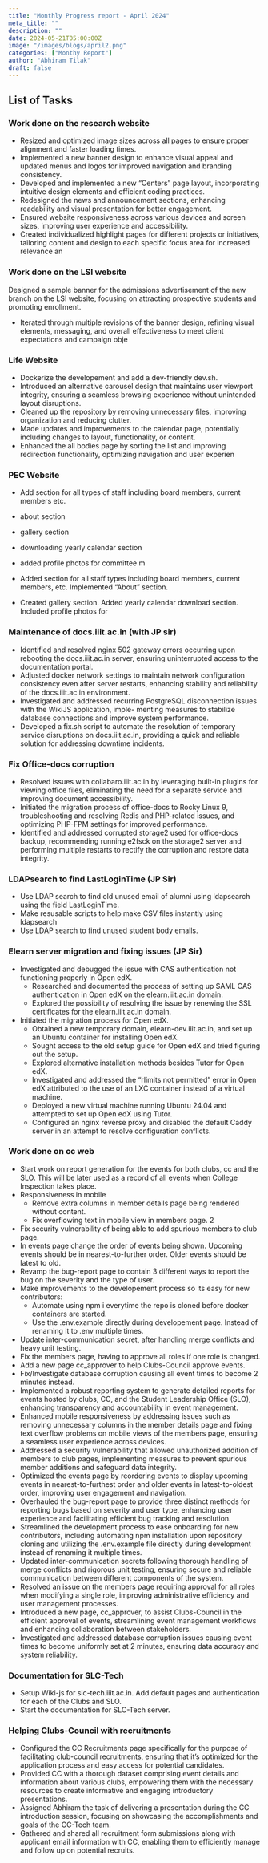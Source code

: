 ```yaml
---
title: "Monthly Progress report - April 2024"
meta_title: ""
description: ""
date: 2024-05-21T05:00:00Z
image: "/images/blogs/april2.png"
categories: ["Monthy Report"]
author: "Abhiram Tilak"
draft: false
---
```


## List of Tasks

### Work done on the research website

- Resized and optimized image sizes across all pages to ensure proper alignment
  and faster loading times.
- Implemented a new banner design to enhance visual appeal and updated menus and
  logos for improved
  navigation and branding consistency.
- Developed and implemented a new “Centers” page layout, incorporating intuitive
  design elements and efficient
  coding practices.
- Redesigned the news and announcement sections, enhancing readability and
  visual presentation for better
  engagement.
- Ensured website responsiveness across various devices and screen sizes,
  improving user experience and
  accessibility.
- Created individualized highlight pages for different projects or initiatives,
  tailoring content and design to each
  specific focus area for increased relevance an

### Work done on the LSI website

Designed a sample banner for the admissions advertisement of the new branch on
the LSI website, focusing on
attracting prospective students and promoting enrollment.

- Iterated through multiple revisions of the banner design, refining visual
  elements, messaging, and overall
  effectiveness to meet client expectations and campaign obje

### Life Website

- Dockerize the developement and add a dev-friendly dev.sh.
- Introduced an alternative carousel design that maintains user viewport
  integrity, ensuring a seamless browsing
  experience without unintended layout disruptions.
- Cleaned up the repository by removing unnecessary files, improving
  organization and reducing clutter.
- Made updates and improvements to the calendar page, potentially including
  changes to layout, functionality,
  or content.
- Enhanced the all bodies page by sorting the list and improving redirection
  functionality, optimizing navigation
  and user experien

### PEC Website

- Add section for all types of staff including board members, current members
  etc.
- about section
- gallery section
- downloading yearly calendar section
- added profile photos for committee m

- Added section for all staff types including board members, current members, etc.
  Implemented “About” section.
- Created gallery section. Added yearly calendar download section. Included
  profile photos for

### Maintenance of docs.iiit.ac.in (with JP sir)

- Identified and resolved nginx 502 gateway errors occurring upon rebooting the docs.iiit.ac.in server,
  ensuring uninterrupted access to the documentation portal.
- Adjusted docker network settings to maintain network configuration consistency even after server restarts,
  enhancing stability and reliability of the docs.iiit.ac.in environment.
- Investigated and addressed recurring PostgreSQL disconnection issues with the WikiJS application, imple-
  menting measures to stabilize database connections and improve system performance.
- Developed a fix.sh script to automate the resolution of temporary service disruptions on docs.iiit.ac.in,
  providing a quick and reliable solution for addressing downtime incidents.

### Fix Office-docs corruption

- Resolved issues with collabaro.iiit.ac.in by leveraging built-in plugins for viewing office files, eliminating
  the need for a separate service and improving document accessibility.
- Initiated the migration process of office-docs to Rocky Linux 9, troubleshooting and resolving Redis and
  PHP-related issues, and optimizing PHP-FPM settings for improved performance.
- Identified and addressed corrupted storage2 used for office-docs backup, recommending running e2fsck on the
  storage2 server and performing multiple restarts to rectify the corruption and restore data integrity.

### LDAPsearch to find LastLoginTime (JP Sir)

- Use LDAP search to find old unused email of alumni using ldapsearch using the field LastLoginTime.
- Make resusable scripts to help make CSV files instantly using ldapsearch
- Use LDAP search to find unused student body emails.

### Elearn server migration and fixing issues (JP Sir)

- Investigated and debugged the issue with CAS authentication not functioning properly in Open edX.
  - Researched and documented the process of setting up SAML CAS authentication in Open edX on the
    elearn.iiit.ac.in domain.
  - Explored the possibility of resolving the issue by renewing the SSL certificates for the elearn.iiit.ac.in
    domain.
- Initiated the migration process for Open edX.
  - Obtained a new temporary domain, elearn-dev.iiit.ac.in, and set up an Ubuntu container for installing
    Open edX.
  - Sought access to the old setup guide for Open edX and tried figuring out the setup.
  - Explored alternative installation methods besides Tutor for Open edX.
  - Investigated and addressed the “rlimits not permitted” error in Open edX attributed to the use of an
    LXC container instead of a virtual machine.
  - Deployed a new virtual machine running Ubuntu 24.04 and attempted to set up Open edX using Tutor.
  - Configured an nginx reverse proxy and disabled the default Caddy server in an attempt to resolve
    configuration conflicts.

### Work done on cc web

- Start work on report generation for the events for both clubs, cc and the SLO. This will be later used as a
  record of all events when College Inspection takes place.
- Responsiveness in mobile
  - Remove extra columns in member details page being rendered without content.
  - Fix overflowing text in mobile view in members page.
    2
- Fix security vulnerability of being able to add spurious members to club page.
- In events page change the order of events being shown. Upcoming events should be in nearest-to-further order.
  Older events should be latest to old.
- Revamp the bug-report page to contain 3 different ways to report the bug on the severity and the type of user.
- Make improvements to the developement process so its easy for new contributors:
  - Automate using npm i everytime the repo is cloned before docker containers are started.
  - Use the .env.example directly during developement page. Instead of renaming it to .env multiple times.
- Update inter-communication secret, after handling merge conflicts and heavy unit testing.
- Fix the members page, having to approve all roles if one role is changed.
- Add a new page cc_approver to help Clubs-Council approve events.
- Fix/Investigate database corruption causing all event times to become 2 minutes instead.
- Implemented a robust reporting system to generate detailed reports for events hosted by clubs, CC, and the
  Student Leadership Office (SLO), enhancing transparency and accountability in event management.
- Enhanced mobile responsiveness by addressing issues such as removing unnecessary columns in the member
  details page and fixing text overflow problems on mobile views of the members page, ensuring a seamless user
  experience across devices.
- Addressed a security vulnerability that allowed unauthorized addition of members to club pages, implementing
  measures to prevent spurious member additions and safeguard data integrity.
- Optimized the events page by reordering events to display upcoming events in nearest-to-furthest order and
  older events in latest-to-oldest order, improving user engagement and navigation.
- Overhauled the bug-report page to provide three distinct methods for reporting bugs based on severity and
  user type, enhancing user experience and facilitating efficient bug tracking and resolution.
- Streamlined the development process to ease onboarding for new contributors, including automating npm
  installation upon repository cloning and utilizing the .env.example file directly during development instead
  of renaming it multiple times.
- Updated inter-communication secrets following thorough handling of merge conflicts and rigorous unit testing,
  ensuring secure and reliable communication between different components of the system.
- Resolved an issue on the members page requiring approval for all roles when modifying a single role, improving
  administrative efficiency and user management processes.
- Introduced a new page, cc_approver, to assist Clubs-Council in the efficient approval of events, streamlining
  event management workflows and enhancing collaboration between stakeholders.
- Investigated and addressed database corruption issues causing event times to become uniformly set at 2
  minutes, ensuring data accuracy and system reliability.

### Documentation for SLC-Tech

- Setup Wiki-js for slc-tech.iiit.ac.in. Add default pages and authentication for each of the Clubs and
  SLO.
- Start the documentation for SLC-Tech server.

### Helping Clubs-Council with recruitments

- Configured the CC Recruitments page specifically for the purpose of facilitating club-council recruitments,
  ensuring that it’s optimized for the application process and easy access for potential candidates.
- Provided CC with a thorough dataset comprising event details and information about various clubs, empowering
  them with the necessary resources to create informative and engaging introductory presentations.
- Assigned Abhiram the task of delivering a presentation during the CC introduction session, focusing on
  showcasing the accomplishments and goals of the CC-Tech team.
- Gathered and shared all recruitment form submissions along with applicant email information with CC,
  enabling them to efficiently manage and follow up on potential recruits.
